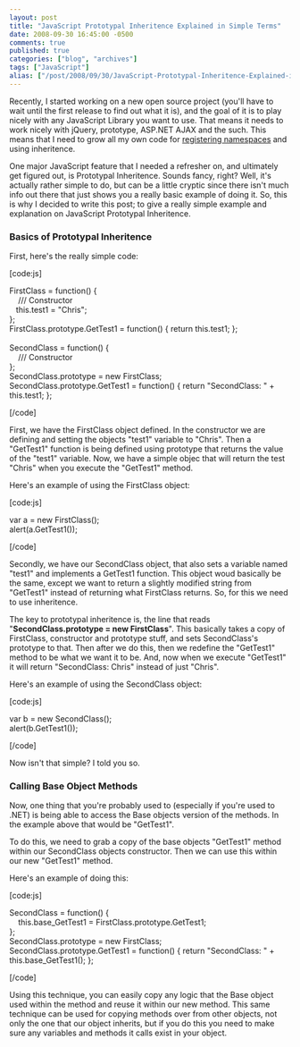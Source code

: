 ```yaml
---
layout: post
title: "JavaScript Prototypal Inheritence Explained in Simple Terms"
date: 2008-09-30 16:45:00 -0500
comments: true
published: true
categories: ["blog", "archives"]
tags: ["JavaScript"]
alias: ["/post/2008/09/30/JavaScript-Prototypal-Inheritence-Explained-in-Simple-Terms", "/post/2008/09/30/javascript-prototypal-inheritence-explained-in-simple-terms"]
---
```

<!-- more -->
<p>
Recently, I started working on a new open source project (you&#39;ll have to wait until the first release to find out what it is), and the goal of it is to play nicely with any JavaScript Library you want to use. That means it needs to work nicely with jQuery, prototype, ASP.NET AJAX and the such. This means that I need to grow all my own code for <a href="/post.aspx?id=52c4845b-11a5-4522-8ff1-22a7dccc52c9">registering namespaces</a> and using inheritence.
</p>
<p>
One major JavaScript feature that I needed a refresher on, and ultimately get figured out, is Prototypal Inheritence. Sounds fancy, right? Well, it&#39;s actually rather simple to do, but can be a little cryptic since there isn&#39;t much info out there that just shows you a really basic example of doing it. So, this is why I decided to write this post; to give a really simple example and explanation on JavaScript Prototypal Inheritence.
</p>
<h3>Basics of Prototypal Inheritence <br />
</h3>
<p>
First, here&#39;s the really simple code:
</p>
<p>
[code:js]
</p>
<p>
FirstClass = function() {<br />
&nbsp;&nbsp;&nbsp; /// Constructor<br />
&nbsp;&nbsp; this.test1 = &quot;Chris&quot;;<br />
};<br />
FirstClass.prototype.GetTest1 = function() { return this.test1; };<br />
<br />
SecondClass = function() {<br />
&nbsp;&nbsp;&nbsp; /// Constructor<br />
};<br />
SecondClass.prototype = new FirstClass;<br />
SecondClass.prototype.GetTest1 = function() { return &quot;SecondClass: &quot; + this.test1; };
</p>
<p>
[/code]
</p>
<p>
First, we have the FirstClass object defined. In the constructor we are defining and setting the objects &quot;test1&quot; variable to &quot;Chris&quot;. Then a &quot;GetTest1&quot; function is being defined using prototype that returns the value of the &quot;test1&quot; variable. Now, we have a simple objec that will return the test &quot;Chris&quot; when you execute the &quot;GetTest1&quot; method.
</p>
<p>
Here&#39;s an example of using the FirstClass object:
</p>
<p>
[code:js]
</p>
<p>
var a = new FirstClass();<br />
alert(a.GetTest1()); 
</p>
<p>
[/code]
</p>
<p>
Secondly, we have our SecondClass object, that also sets a variable named &quot;test1&quot; and implements a GetTest1 function. This object woud basically be the same, except we want to return a slightly modified string from &quot;GetTest1&quot; instead of returning what FirstClass returns. So, for this we need to use inheritence.
</p>
<p>
The key to prototypal inheritence is, the line that reads &quot;<strong>SecondClass.prototype = new FirstClass</strong>&quot;. This basically takes a copy of FirstClass, constructor and prototype stuff, and sets SecondClass&#39;s prototype to that. Then after we do this, then we redefine the &quot;GetTest1&quot; method to be what we want it to be. And, now when we execute &quot;GetTest1&quot; it will return &quot;SecondClass: Chris&quot; instead of just &quot;Chris&quot;.
</p>
<p>
Here&#39;s an example of using the SecondClass object:
</p>
<p>
[code:js]
</p>
<p>
var b = new SecondClass();<br />
alert(b.GetTest1()); 
</p>
<p>
[/code] 
</p>
<p>
Now isn&#39;t that simple? I told you so.
</p>
<h3>Calling Base Object Methods</h3>
<p>
Now, one thing that you&#39;re probably used to (especially if you&#39;re used to .NET) is being able to access the Base objects version of the methods. In the example above that would be &quot;GetTest1&quot;. 
</p>
<p>
To do this, we need to grab a copy of the base objects &quot;GetTest1&quot; method within our SecondClass objects constructor. Then we can use this within our new &quot;GetTest1&quot; method.
</p>
<p>
Here&#39;s an example of doing this:
</p>
<p>
[code:js]
</p>
<p>
SecondClass = function() {<br />
&nbsp;&nbsp;&nbsp; this.base_GetTest1 = FirstClass.prototype.GetTest1;<br />
};<br />
SecondClass.prototype = new FirstClass;<br />
SecondClass.prototype.GetTest1 = function() { return &quot;SecondClass: &quot; + this.base_GetTest1(); }; 
</p>
<p>
[/code]
</p>
<p>
Using this technique, you can easily copy any logic that the Base object used within the method and reuse it within our new method. This same technique can be used for copying methods over from other objects, not only the one that our object inherits, but if you do this you need to make sure any variables and methods it calls exist in your object. 
</p>
